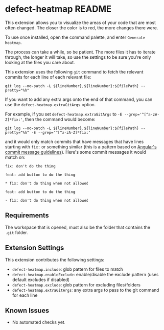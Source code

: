 # defect-heatmap README

This extension allows you to visualize the areas of your code that are most often changed. The closer the color is to red, the more changes there were.

To use once installed, open the command palette, and enter `Generate heatmap`.

The process can take a while, so be patient. The more files it has to iterate through, the longer it will take, so use the settings to be sure you're only looking at the files you care about.

This extension uses the following `git` command to fetch the relevant commits for each line of each relevant file:

```shell
git log --no-patch -L ${lineNumber},${lineNumber}:${filePath} --pretty="%h"
```

If you want to add any extra args onto the end of that command, you can use the `defect-heatmap.extraGitArgs` option.

For example, if you set `defect-heatmap.extraGitArgs` to `-E --grep='^[^a-zA-Z]*fix:'`, then the command would become:

```shell
git log --no-patch -L ${lineNumber},${lineNumber}:${filePath} --pretty="%h" -E --grep='^[^a-zA-Z]*fix:'
```

and it would only match commits that have messages that have lines starting with `fix:` or something similar (this is a pattern based on [Angular's commit message guidelines](https://github.com/angular/angular/blob/master/CONTRIBUTING.md)). Here's some commit messages it would match on:

```
fix: don't do the thing
```

```
feat: add button to do the thing

* fix: don't do thing when not allowed
```

```
feat: add button to do the thing

- fix: don't do thing when not allowed
```

## Requirements

The workspace that is opened, must also be the folder that contains the `.git` folder.

## Extension Settings

This extension contributes the following settings:

* `defect-heatmap.include`: glob pattern for files to match
* `defect-heatmap.enableExclude`: enable/disable the exclude pattern (uses default excludes if disabled)
* `defect-heatmap.exclude`: glob pattern for excluding files/folders
* `defect-heatmap.extraGitArgs`: any extra args to pass to the git command for each line

## Known Issues

* No automated checks yet.
